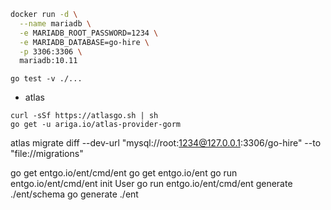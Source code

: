 ```sh
docker run -d \
  --name mariadb \
  -e MARIADB_ROOT_PASSWORD=1234 \
  -e MARIADB_DATABASE=go-hire \
  -p 3306:3306 \
  mariadb:10.11
```

```
go test -v ./...
```

- atlas
```
curl -sSf https://atlasgo.sh | sh
go get -u ariga.io/atlas-provider-gorm
```

atlas migrate diff --dev-url "mysql://root:1234@127.0.0.1:3306/go-hire" --to "file://migrations"

go get entgo.io/ent/cmd/ent
go get entgo.io/ent
go run entgo.io/ent/cmd/ent init User
go run entgo.io/ent/cmd/ent generate ./ent/schema
go generate ./ent
